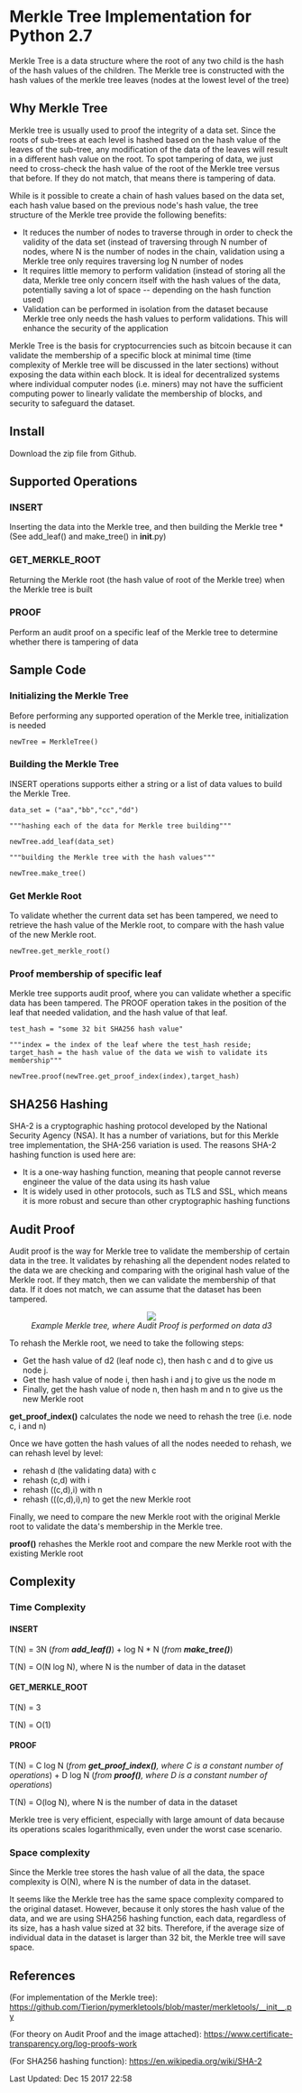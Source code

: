 # Merkle Tree Implementation for Python 2.7
Merkle Tree is a data structure where the root of any two child is the hash of the hash values of the children. The Merkle tree is constructed with the hash values of the merkle tree leaves (nodes at the lowest level of the tree)

## Why Merkle Tree
Merkle tree is usually used to proof the integrity of a data set. Since the roots of sub-trees at each level is hashed based on the hash value of the leaves of the sub-tree, any modification of the data of the leaves will result in a different hash value on the root. To spot tampering of data, we just need to cross-check the hash value of the root of the Merkle tree versus that before. If they do not match, that means there is tampering of data.

While is it possible to create a chain of hash values based on the data set, each hash value based on the previous node's hash value, the tree structure of the Merkle tree provide the following benefits:

- It reduces the number of nodes to traverse through in order to check the validity of the data set (instead of traversing through N number of nodes, where N is the number of nodes in the chain, validation using a Merkle tree only requires traversing log N number of nodes
- It requires little memory to perform validation (instead of storing all the data, Merkle tree only concern itself with the hash values of the data, potentially saving a lot of space -- depending on the hash function used)
- Validation can be performed in isolation from the dataset because Merkle tree only needs the hash values to perform validations. This will enhance the security of the application

Merkle Tree is the basis for cryptocurrencies such as bitcoin because it can validate the membership of a specific block at minimal time (time complexity of Merkle tree will be discussed in the later sections) without exposing the data within each block. It is ideal for decentralized systems where individual computer nodes (i.e. miners) may not have the sufficient computing power to linearly validate the membership of blocks, and security to safeguard the dataset.

## Install
Download the zip file from Github.

## Supported Operations
### INSERT
Inserting the data into the Merkle tree, and then building the Merkle tree
*(See add_leaf() and make_tree() in __init__.py)

### GET_MERKLE_ROOT
Returning the Merkle root (the hash value of root of the Merkle tree) when the Merkle tree is built

### PROOF
Perform an audit proof on a specific leaf of the Merkle tree to determine whether there is tampering of data

## Sample Code
### Initializing the Merkle Tree
Before performing any supported operation of the Merkle tree, initialization is needed
```
newTree = MerkleTree()
```
### Building the Merkle Tree
INSERT operations supports either a string or a list of data values to build the Merkle Tree.
```
data_set = ("aa","bb","cc","dd")

"""hashing each of the data for Merkle tree building"""

newTree.add_leaf(data_set)

"""building the Merkle tree with the hash values"""

newTree.make_tree()
```
### Get Merkle Root
To validate whether the current data set has been tampered, we need to retrieve the hash value of the Merkle root, to compare with the hash value of the new Merkle root.
```
newTree.get_merkle_root()
```
### Proof membership of specific leaf
Merkle tree supports audit proof, where you can validate whether a specific data has been tampered. The PROOF operation takes in the position of the leaf that needed validation, and the hash value of that leaf.
```
test_hash = "some 32 bit SHA256 hash value"

"""index = the index of the leaf where the test_hash reside; target_hash = the hash value of the data we wish to validate its membership"""

newTree.proof(newTree.get_proof_index(index),target_hash)
```

## SHA256 Hashing
SHA-2 is a cryptographic hashing protocol developed by the National Security Agency (NSA). It has a number of variations, but for this Merkle tree implementation, the SHA-256 variation is used. The reasons SHA-2 hashing function is used here are:

- It is a one-way hashing function, meaning that people cannot reverse engineer the value of the data using its hash value
- It is widely used in other protocols, such as TLS and SSL, which means it is more robust and secure than other cryptographic hashing functions

## Audit Proof
Audit proof is the way for Merkle tree to validate the membership of certain data in the tree. It validates by rehashing all the dependent nodes related to the data we are checking and comparing with the original hash value of the Merkle root. If they match, then we can validate the membership of that data. If it does not match, we can assume that the dataset has been tampered.

<p align="center">
  <img src="https://a147ae24-a-62cb3a1a-s-sites.googlegroups.com/site/certificatetransparency/log-proofs-work/ct_hash_5.png">
  <br>
  <i>Example Merkle tree, where Audit Proof is performed on data d3</i>
</p>

To rehash the Merkle root, we need to take the following steps:

- Get the hash value of d2 (leaf node c), then hash c and d to give us node j. 
- Get the hash value of node i, then hash i and j to give us the node m
- Finally, get the hash value of node n, then hash m and n to give us the new Merkle root

**get_proof_index()** calculates the node we need to rehash the tree (i.e. node c, i and n)

Once we have gotten the hash values of all the nodes needed to rehash, we can rehash level by level:

- rehash d (the validating data) with c
- rehash (c,d) with i
- rehash ((c,d),i) with n
- rehash (((c,d),i),n) to get the new Merkle root

Finally, we need to compare the new Merkle root with the original Merkle root to validate the data's membership in the Merkle tree.

**proof()** rehashes the Merkle root and compare the new Merkle root with the existing Merkle root

## Complexity
### Time Complexity
#### INSERT
T(N) = 3N (*from **add_leaf()***) + log N * N (*from **make_tree()***)

T(N) = O(N log N), where N is the number of data in the dataset

#### GET_MERKLE_ROOT
T(N) = 3

T(N) = O(1)

#### PROOF
T(N) = C log N (*from **get_proof_index()**, where C is a constant number of operations*) + D log N (*from **proof()**, where D is a constant number of operations*)

T(N) = O(log N), where N is the number of data in the dataset

Merkle tree is very efficient, especially with large amount of data because its operations scales logarithmically, even under the worst case scenario.

### Space complexity
Since the Merkle tree stores the hash value of all the data, the space complexity is O(N), where N is the number of data in the dataset.

It seems like the Merkle tree has the same space complexity compared to the original dataset. However, because it only stores the hash value of the data, and we are using SHA256 hashing function, each data, regardless of its size, has a hash value sized at 32 bits. Therefore, if the average size of individual data in the dataset is larger than 32 bit, the Merkle tree will save space.

## References

(For implementation of the Merkle tree): https://github.com/Tierion/pymerkletools/blob/master/merkletools/__init__.py

(For theory on Audit Proof and the image attached): https://www.certificate-transparency.org/log-proofs-work

(For SHA256 hashing function): https://en.wikipedia.org/wiki/SHA-2

Last Updated: Dec 15 2017 22:58

